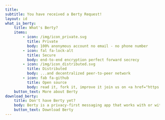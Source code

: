 ```yaml
---
title:
subtitle: You have received a Berty Request!
layout: id
what_is_berty:
    title: What's Berty?
    items:
        - icon: /img/icon_private.svg
          title: Private
          body: 100% anonymous account no email - no phone number
        - icon: fal fa-lock-alt
          title: Secure
          body: end-to-end encryption perfect forward secrecy
        - icon: /img/icon_distributed.svg
          title: Distributed
          body: ...and decentralized peer-to-peer network
        - icon: fab fa-github
          title: Open source
          body: read it, fork it, improve it join us on <a href="https://crpt.fyi/berty-discord" target="_blank" rel="noopener" aria-label="Discord">Discord</a>
    button_text: More about Berty
download_berty:
    title: Don't have Berty yet?
    body: Berty is a privacy-first messaging app that works with or without internet access cellular data or trust in the network
    button_text: Download Berty
---
```

